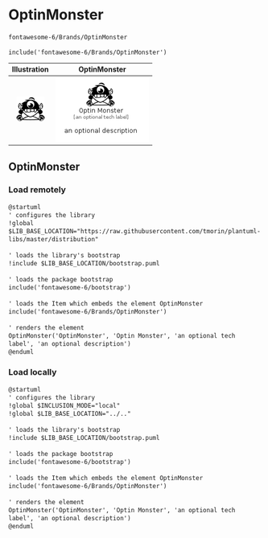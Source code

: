 # OptinMonster


```text
fontawesome-6/Brands/OptinMonster
```

```text
include('fontawesome-6/Brands/OptinMonster')
```



| Illustration | OptinMonster |
| :---: | :---: |
| ![illustration for Illustration](../../fontawesome-6/Brands/OptinMonster.png) | ![illustration for OptinMonster](../../fontawesome-6/Brands/OptinMonster.Local.png) |




## OptinMonster

### Load remotely
```plantuml
@startuml
' configures the library
!global $LIB_BASE_LOCATION="https://raw.githubusercontent.com/tmorin/plantuml-libs/master/distribution"

' loads the library's bootstrap
!include $LIB_BASE_LOCATION/bootstrap.puml

' loads the package bootstrap
include('fontawesome-6/bootstrap')

' loads the Item which embeds the element OptinMonster
include('fontawesome-6/Brands/OptinMonster')

' renders the element
OptinMonster('OptinMonster', 'Optin Monster', 'an optional tech label', 'an optional description')
@enduml
```

### Load locally
```plantuml
@startuml
' configures the library
!global $INCLUSION_MODE="local"
!global $LIB_BASE_LOCATION="../.."

' loads the library's bootstrap
!include $LIB_BASE_LOCATION/bootstrap.puml

' loads the package bootstrap
include('fontawesome-6/bootstrap')

' loads the Item which embeds the element OptinMonster
include('fontawesome-6/Brands/OptinMonster')

' renders the element
OptinMonster('OptinMonster', 'Optin Monster', 'an optional tech label', 'an optional description')
@enduml
```

